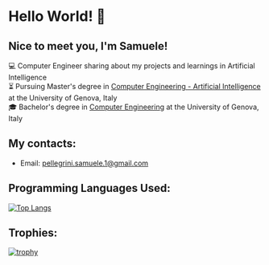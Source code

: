 # Hello World! 👋

## Nice to meet you, I'm Samuele!<br/>
💻 Computer Engineer sharing about my projects and learnings in Artificial Intelligence <br/>
⏳ Pursuing Master's degree in [Computer Engineering - Artificial Intelligence](https://corsi.unige.it/corsi/11160) at the University of Genova, Italy <br/>
🎓 Bachelor's degree in [Computer Engineering](https://corsi.unige.it/corsi/8719) at the University of Genova, Italy <br/>

## My contacts:
- Email: pellegrini.samuele.1@gmail.com

## Programming Languages Used:
[![Top Langs](https://github-readme-stats.vercel.app/api/top-langs/?username=Martin-Martuccio&layout=compact&theme=vision-friendly-dark)](https://github.com/anuraghazra/github-readme-stats)

## Trophies:
[![trophy](https://github-profile-trophy.vercel.app/?username=Martin-Martuccio&theme=onedark)](https://github.com/ryo-ma/github-profile-trophy)
